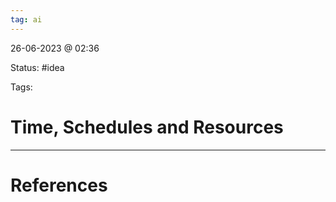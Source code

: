 ```yaml
---
tag: ai
---
```

26-06-2023 @ 02:36

Status: #idea

Tags:

# Time, Schedules and Resources


---
# References